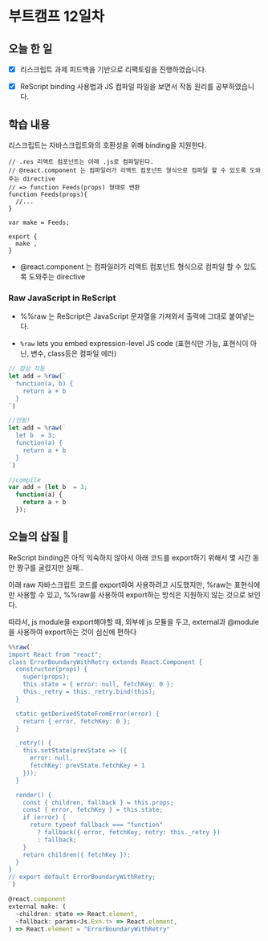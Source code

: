 # 부트캠프 12일차

## 오늘 한 일

- [x] 리스크립트 과제 피드백을 기반으로 리팩토링을 진행하였습니다.
- [x] ReScript binding 사용법과 JS 컴파일 파일을 보면서 작동 원리를 공부하였습니다.



## 학습 내용

리스크립트는 자바스크립트와의 호환성을 위해 binding을 지원한다.

```tsx
// .res 리액트 컴포넌트는 아래 .js로 컴파일된다.
// @react.component 는 컴파일러가 리액트 컴포넌트 형식으로 컴파일 할 수 있도록 도와주는 directive 
// => function Feeds(props) 형태로 변환
function Feeds(props){
  //...
}

var make = Feeds;

export {
  make ,
}

```



* @react.component 는 컴파일러가 리액트 컴포넌트 형식으로 컴파일 할 수 있도록 도와주는 directive

### Raw JavaScript in ReScript

* %%raw 는 ReScript은  JavaScript 문자열을 가져와서 출력에 그대로 붙여넣는다.

* `%raw` lets you embed expression-level JS code (표현식만 가능, 표현식이 아닌, 변수, class등은 컴파일 에러)

```ts
// 정상 작동
let add = %raw(`
  function(a, b) {
    return a + b
  }
`)

//안됨!
let add = %raw(`
  let b  = 3;
  function(a) {
    return a + b
  }
`)

//compile
var add = (let b  = 3;
  function(a) {
    return a + b
  });
```





## 오늘의 삽질 🌱 

ReScript binding은 아직 익숙하지 않아서 아래 코드를 export하기 위해서 몇 시간 동안 짱구를 굴렸지만 실패.. 

아래  raw 자바스크립트 코드를 export하여 사용하려고 시도했지만, %raw는 표현식에만 사용할 수 있고,  %%raw를 사용하여 export하는 방식은 지원하지 않는 것으로 보인다.

따라서, js module을 export해야할 때, 외부에 js 모듈을 두고, external과  @module을 사용하여 export하는 것이 심신에 편하다

```js
%%raw(`
import React from "react";
class ErrorBoundaryWithRetry extends React.Component {
  constructor(props) {
    super(props);
    this.state = { error: null, fetchKey: 0 };
    this._retry = this._retry.bind(this);
  }

  static getDerivedStateFromError(error) {
    return { error, fetchKey: 0 };
  }

  _retry() {
    this.setState(prevState => ({
      error: null,
      fetchKey: prevState.fetchKey + 1
    }));
  }

  render() {
    const { children, fallback } = this.props;
    const { error, fetchKey } = this.state;
    if (error) {
      return typeof fallback === "function"
        ? fallback({ error, fetchKey, retry: this._retry })
        : fallback;
    }
    return children({ fetchKey });
  }
}
// export default ErrorBoundaryWithRetry;
`)

@react.component
external make: (
  ~children: state => React.element,
  ~fallback: params<Js.Exn.t> => React.element,
) => React.element = "ErrorBoundaryWithRetry"
```